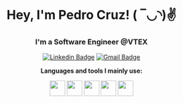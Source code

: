 <h1 align="center">Hey, I'm Pedro Cruz! ( ‾◡◝)✌</h1>

<h3 align="center">I'm a Software Engineer @VTEX</h3>


<div align="center">
 
[![Linkedin Badge](https://img.shields.io/badge/-Pedro%20Cruz-494c52?style=flat&logo=Linkedin&logoColor=white&link=https://www.linkedin.com/in/pedrosantoscruz/)](https://www.linkedin.com/in/pedrosantoscruz/) [![Gmail Badge](https://img.shields.io/badge/-pscruzzz@outlook.com-494c52?style=flat&logo=Gmail&logoColor=white&link=mailto:pscruzzz@outlook.com)](mailto:pscruzzz@outlook.com)  
 
**Languages and tools I mainly use:**

<img align="center" height="35" src="https://raw.githubusercontent.com/jakeliny/jakeliny/master/images/typescript.png">
<img align="center" height="35" src="https://assets.vercel.com/image/upload/v1607554385/repositories/next-js/next-logo.png">
<img align="center" height="35" src="https://raw.githubusercontent.com/jakeliny/jakeliny/master/images/nodejs.png">
<img align="center" height="35" src="https://raw.githubusercontent.com/jakeliny/jakeliny/master/images/react.png">
<img align="center" height="35" src="https://raw.githubusercontent.com/golangci/golangci-lint/master/assets/go.png">
  
</div>
<!--
**pscruzzz/pscruzzz** is a ✨ _special_ ✨ repository because its `README.md` (this file) appears on your GitHub profile.

Here are some ideas to get you started:

- 🔭 I’m currently working on ...
- 🌱 I’m currently learning ...
- 👯 I’m looking to collaborate on ...
- 🤔 I’m looking for help with ...
- 💬 Ask me about ...
- 📫 How to reach me: ...
- 😄 Pronouns: ...
- ⚡ Fun fact: ...
-->
